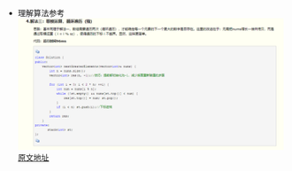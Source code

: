* 理解算法参考
![binaryTree](./img/problem503.png )
[原文地址](http://www.cnblogs.com/paulprayer/p/10189498.html#_label3)